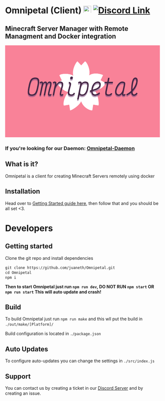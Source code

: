 # Omnipetal (Client) <img src="https://user-images.githubusercontent.com/68202118/162853416-0ca7c63b-0d6d-4d28-9c5c-3f165bb31811.png" width="25" height="25"> [![Discord Link](https://img.shields.io/badge/-Server-5865F2?logo=discord&logoColor=white&style=for-the-badge)](https://discord.gg/tt5rmneEN6)
## Minecraft Server Manager with Remote Managment and Docker integration

<img src="/src/omnipetal.png" height="300">

### If you're looking for our Daemon: [Omnipetal-Daemon](https://github.com/juaneth/Omnipetal-Daemon)

## What is it?
Omnipetal is a client for creating Minecraft Servers remotely using docker

## Installation
Head over to [Getting Started guide here](https://github.com/juaneth/Omnipetal/wiki/Getting-Started), then follow that and you should be all set <3.

# Developers
## Getting started

Clone the git repo and install dependencies
```
git clone https://github.com/juaneth/Omnipetal.git
cd Omnipetal
npm i
```

**Then to start Omnipetal just run `npm run dev`, DO NOT RUN `npm start` OR `npm run start` This will auto update and crash!**

## Build
To build Omnipetal just run `npm run make` and this wll put the build in `./out/make/[Platform]/`

Build configuration is located in `./package.json`

## Auto Updates
To configure auto-updates you can change the settings in `./src/index.js`

## Support
You can contact us by creating a ticket in our [Discord Server](https://discord.gg/tt5rmneEN6) and by creating an issue.
